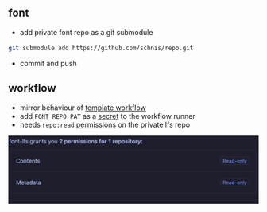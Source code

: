 ## font

- add private font repo as a git submodule

```bash
git submodule add https://github.com/schnis/repo.git
```

- commit and push

## workflow

- mirror behaviour of [template workflow](.github/workflows/build.yaml)
- add `FONT_REPO_PAT` as a [secret](https://docs.github.com/en/actions/how-tos/write-workflows/choose-what-workflows-do/use-secrets) to the workflow runner
 - needs `repo:read` [permissions](https://docs.github.com/en/authentication/keeping-your-account-and-data-secure/managing-your-personal-access-tokens) on the private lfs repo

![PAT permissions](assets/pat.png)
